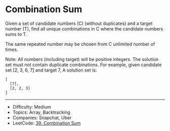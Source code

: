 # Combination Sum

Given a set of candidate numbers (C) (without duplicates) and a target number (T), find all unique combinations in C where the candidate numbers sums to T.

The same repeated number may be chosen from C unlimited number of times.

Note:
All numbers (including target) will be positive integers.
The solution set must not contain duplicate combinations.
For example, given candidate set [2, 3, 6, 7] and target 7, 
A solution set is: 
```
[
  [7],
  [2, 2, 3]
]
```

---

* Difficulty: Medium
* Topics: Array, Backtracking
* Companies: Snapchat, Uber
* LeetCode: [39. Combination Sum](https://leetcode.com/problems/combination-sum/description/)

